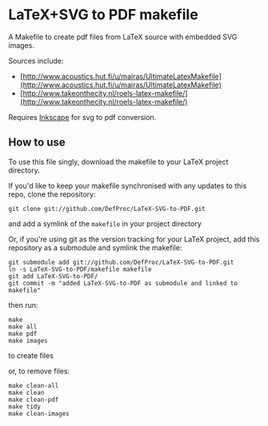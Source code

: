 LaTeX+SVG to PDF makefile
=========================

A Makefile to create pdf files from LaTeX source with embedded SVG images.

Sources include: 

*   [http://www.acoustics.hut.fi/u/mairas/UltimateLatexMakefile](http://www.acoustics.hut.fi/u/mairas/UltimateLatexMakefile)
*   [http://www.takeonthecity.nl/roels-latex-makefile/](http://www.takeonthecity.nl/roels-latex-makefile/)

Requires [Inkscape](http://inkscape.org) for svg to pdf conversion.

How to use
----------
To use this file singly, download the makefile to your LaTeX project directory.

If you'd like to keep your makefile synchronised with any updates to this repo,
clone the repository:

	git clone git://github.com/DefProc/LaTeX-SVG-to-PDF.git

and add a symlink of the `makefile` in your project directory

Or, if you're using git as the version tracking for your LaTeX project,
add this repository as a submodule and symlink the makefile:

	git submodule add git://github.com/DefProc/LaTeX-SVG-to-PDF.git
	ln -s LaTeX-SVG-to-PDF/makefile makefile
	git add LaTeX-SVG-to-PDF/
	git commit -m "added LaTeX-SVG-to-PDF as submodule and linked to makefile"	


then run:

	make
	make all
	make pdf
	make images

to create files

or, to remove files:

	make clean-all
	make clean
	make clean-pdf
	make tidy
	make clean-images
